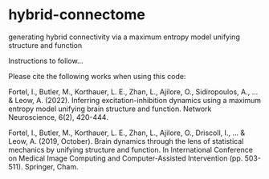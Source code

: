 # hybrid-connectome
generating hybrid connectivity via a maximum entropy model unifying structure and function

Instructions to follow...





Please cite the following works when using this code:

Fortel, I., Butler, M., Korthauer, L. E., Zhan, L., Ajilore, O., Sidiropoulos, A., ... & Leow, A. (2022). Inferring excitation-inhibition dynamics using a maximum entropy model unifying brain structure and function. Network Neuroscience, 6(2), 420-444.

Fortel, I., Butler, M., Korthauer, L. E., Zhan, L., Ajilore, O., Driscoll, I., ... & Leow, A. (2019, October). Brain dynamics through the lens of statistical mechanics by unifying structure and function. In International Conference on Medical Image Computing and Computer-Assisted Intervention (pp. 503-511). Springer, Cham.
